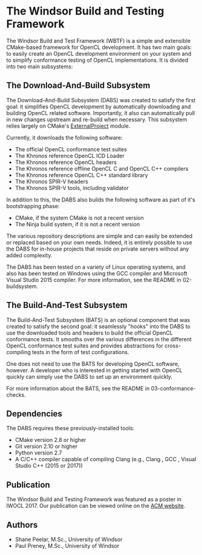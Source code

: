 # The Windsor Build and Testing Framework

The Windsor Build and Test Framework (WBTF) is a simple and extensible CMake-based framework for OpenCL development.  It has two main goals: to easily create an OpenCL development environment on your system and to simplify conformance testing of OpenCL implementations.  It is divided into two main subsystems:

## The Download-And-Build Subsystem

The Download-And-Build Subsystem (DABS) was created to satisfy the first goal: it simplifies OpenCL development by automatically downloading and building OpenCL related software.  Importantly, it also can automatically pull in new changes upstream and re-build when necessary.  This subsystem relies largely on CMake's [ExternalProject](https://cmake.org/cmake/help/latest/module/ExternalProject.html) module.

Currently, it downloads the following software:

* The official OpenCL conformance test suites
* The Khronos reference OpenCL ICD Loader
* The Khronos reference OpenCL headers
* The Khronos reference offline OpenCL C and OpenCL C++ compilers
* The Khronos reference OpenCL C++ standard library
* The Khronos SPIR-V headers
* The Khronos SPIR-V tools, including validator

In addition to this, the DABS also builds the following software as part of it's bootstrapping phase:

* CMake, if the system CMake is not a recent version
* The Ninja build system, if it is not a recent version

The various repository descriptions are simple and can easily be extended or replaced based on your own needs.  Indeed, it is entirely possible to use the DABS for in-house projects that reside on private servers without any added complexity.

The DABS has been tested on a variety of Linux operating systems, and also has been tested on Windows
using the GCC compiler and Microsoft Visual Studio 2015 compiler.  For more information, see the README in
02-buildsystem.

## The Build-And-Test Subsystem

The Build-And-Test Subsystem (BATS) is an optional component that was created to satisfy the second goal: it seamlessly "hooks" into the DABS to use the downloaded tools and headers to build the official OpenCL conformance tests.  It smooths over the various differences in the different OpenCL conformance test suites and provides abstractions for cross-compiling tests in the form of test configurations.

One does not need to use the BATS for developing OpenCL software, however.  A developer who is interested in getting started with OpenCL quickly can simply use the DABS to set up an environment quickly.

For more information about the BATS, see the README in 03-conformance-checks.

## Dependencies

The DABS requires these previously-installed tools:
* CMake version 2.8 or higher
* Git version 2.10 or higher
* Python version 2.7
* A C/C++ compiler capable of compiling Clang (e.g., Clang , GCC , Visual Studio C++ (2015 or 2017))

## Publication

The Windsor Build and Testing Framework was featured as a poster in IWOCL 2017.  Our publication can be viewed online on the [ACM website](http://dl.acm.org/citation.cfm?id=3078184).

## Authors

* Shane Peelar, M.Sc., University of Windsor
* Paul Preney, M.Sc., University of Windsor

